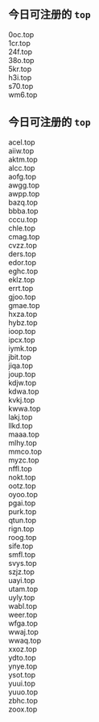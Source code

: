 
## 今日可注册的 `top`
>
0oc.top   
1cr.top   
24f.top   
38o.top   
5kr.top   
h3i.top   
s70.top   
wm6.top   


## 今日可注册的 `top`
>
acel.top   
aiiw.top   
aktm.top   
alcc.top   
aofg.top   
awgg.top   
awpp.top   
bazq.top   
bbba.top   
cccu.top   
chle.top   
cmag.top   
cvzz.top   
ders.top   
edor.top   
eghc.top   
eklz.top   
errt.top   
gjoo.top   
gmae.top   
hxza.top   
hybz.top   
ioop.top   
ipcx.top   
iymk.top   
jbit.top   
jiqa.top   
joup.top   
kdjw.top   
kdwa.top   
kvkj.top   
kwwa.top   
lakj.top   
llkd.top   
maaa.top   
mlhy.top   
mmco.top   
myzc.top   
nffl.top   
nokt.top   
ootz.top   
oyoo.top   
pgai.top   
purk.top   
qtun.top   
rign.top   
roog.top   
sife.top   
smfl.top   
svys.top   
szjz.top   
uayi.top   
utam.top   
uyly.top   
wabl.top   
weer.top   
wfga.top   
wwaj.top   
wwaq.top   
xxoz.top   
ydto.top   
ynye.top   
ysot.top   
yuui.top   
yuuo.top   
zbhc.top   
zoox.top   

